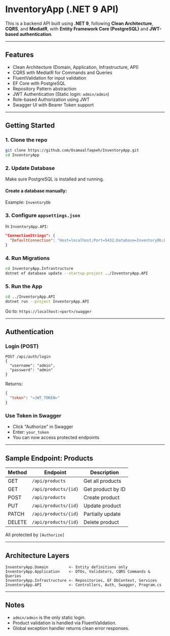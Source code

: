 # InventoryApp (.NET 9 API)

This is a backend API built using **.NET 9**, following **Clean Architecture**, **CQRS**, and **MediatR**, with **Entity Framework Core (PostgreSQL)** and **JWT-based authentication**.

---

## Features

* Clean Architecture (Domain, Application, Infrastructure, API)
* CQRS with MediatR for Commands and Queries
* FluentValidation for input validation
* EF Core with PostgreSQL
* Repository Pattern abstraction
* JWT Authentication (Static login: `admin/admin`)
* Role-based Authorization using JWT
* Swagger UI with Bearer Token support

---

## Getting Started

### 1. Clone the repo

```bash
git clone https://github.com/Osamaalfaqeeh/InventoryApp.git
cd InventoryApp
```

### 2. Update Database

Make sure PostgreSQL is installed and running.

#### Create a database manually:

Example: `InventoryDb`

### 3. Configure `appsettings.json`

In `InventoryApp.API`:

```json
"ConnectionStrings": {
  "DefaultConnection": "Host=localhost;Port=5432;Database=InventoryDb;Username=postgres;Password=your_password"
}
```

### 4. Run Migrations

```bash
cd InventoryApp.Infrastructure
dotnet ef database update --startup-project ../InventoryApp.API
```

### 5. Run the App

```bash
cd ../InventoryApp.API
dotnet run --project InventoryApp.API
```

Go to: `https://localhost:<port>/swagger`

---

## Authentication

### Login (POST)

```http
POST /api/auth/login
{
  "username": "admin",
  "password": "admin"
}
```

Returns:

```json
{
  "token": "<JWT_TOKEN>"
}
```

### Use Token in Swagger

* Click "Authorize" in Swagger
* Enter: `your_token`
* You can now access protected endpoints

---

## Sample Endpoint: Products

| Method | Endpoint             | Description       |
| ------ | -------------------- | ----------------- |
| GET    | `/api/products`      | Get all products  |
| GET    | `/api/products/{id}` | Get product by ID |
| POST   | `/api/products`      | Create product    |
| PUT    | `/api/products/{id}` | Update product    |
| PATCH  | `/api/products/{id}` | Partially update  |
| DELETE | `/api/products/{id}` | Delete product    |

All protected by `[Authorize]`

---

## Architecture Layers

```
InventoryApp.Domain         <- Entity definitions only
InventoryApp.Application    <- DTOs, Validators, CQRS Commands & Queries
InventoryApp.Infrastructure <- Repositories, EF DbContext, Services
InventoryApp.API            <- Controllers, Auth, Swagger, Program.cs
```

---

## Notes

* `admin/admin` is the only static login.
* Product validation is handled via FluentValidation.
* Global exception handler returns clean error responses.